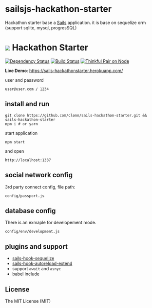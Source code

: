 # sailsjs-hackathon-starter

Hackathon starter base a [Sails](http://sailsjs.org) application. it is base on sequelize orm (support sqlite, mysql, progresSQL)

![](https://lh4.googleusercontent.com/-PVw-ZUM9vV8/UuWeH51os0I/AAAAAAAAD6M/0Ikg7viJftQ/w1286-h566-no/hackathon-starter-logo.jpg)
Hackathon Starter 
=======================

[![Dependency Status](https://david-dm.org/clonn/sails-hackathon-starter/status.svg?style=flat)](https://david-dm.org/sahat/hackathon-starter) [![Build Status](https://travis-ci.org/clonn/sails-hackathon-starter.svg?branch=master)](https://travis-ci.org/clonn/sails-hackathon-starter) [![Thinkful Pair on Node](https://tf-assets-staging.s3.amazonaws.com/badges/thinkful_repo_badge.svg)](http://start.thinkful.com/node/)

**Live Demo**: https://sails-hackathonstarter.herokuapp.com/

user and password

```
user@user.com / 1234
```

## install and run

```
git clone https://github.com/clonn/sails-hackathon-starter.git && sails-hackathon-starter
npm i # or yarn

```

start application

```
npm start
```

and open 
```
http://localhost:1337
```

## social network config

3rd party connect config, file path:
```
config/passport.js

```

## database config

There is an exmaple for developement mode.
```
config/env/development.js
```
## plugins and support

 * [sails-hook-sequelize]()
 * [sails-hook-autoreload-extend]()
 * support `await` and `asnyc`
 * babel include


License
-------

The MIT License (MIT)